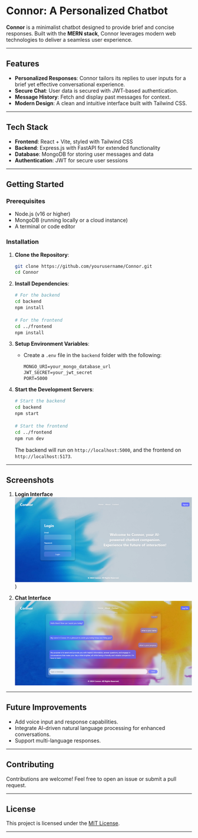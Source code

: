 # Connor: A Personalized Chatbot

**Connor** is a minimalist chatbot designed to provide brief and concise responses. Built with the **MERN stack**, Connor leverages modern web technologies to deliver a seamless user experience.

---

## Features

- **Personalized Responses**: Connor tailors its replies to user inputs for a brief yet effective conversational experience.
- **Secure Chat**: User data is secured with JWT-based authentication.
- **Message History**: Fetch and display past messages for context.
- **Modern Design**: A clean and intuitive interface built with Tailwind CSS.

---

## Tech Stack

- **Frontend**: React + Vite, styled with Tailwind CSS
- **Backend**: Express.js with FastAPI for extended functionality
- **Database**: MongoDB for storing user messages and data
- **Authentication**: JWT for secure user sessions

---

## Getting Started

### Prerequisites

- Node.js (v16 or higher)
- MongoDB (running locally or a cloud instance)
- A terminal or code editor

### Installation

1. **Clone the Repository**:
   ```bash
   git clone https://github.com/yourusername/Connor.git
   cd Connor
   ```

2. **Install Dependencies**:
   ```bash
   # For the backend
   cd backend
   npm install

   # For the frontend
   cd ../frontend
   npm install
   ```

3. **Setup Environment Variables**:
   - Create a `.env` file in the `backend` folder with the following:
     ```env
     MONGO_URI=your_mongo_database_url
     JWT_SECRET=your_jwt_secret
     PORT=5000
     ```

4. **Start the Development Servers**:
   ```bash
   # Start the backend
   cd backend
   npm start

   # Start the frontend
   cd ../frontend
   npm run dev
   ```

   The backend will run on `http://localhost:5000`, and the frontend on `http://localhost:5173`.

---

## Screenshots

1. **Login Interface**
   ![Chat Interface](./assets/Connor1.png))

2. **Chat Interface**
   ![Message History](./assets/Connor2.png)

---

## Future Improvements

- Add voice input and response capabilities.
- Integrate AI-driven natural language processing for enhanced conversations.
- Support multi-language responses.

---

## Contributing

Contributions are welcome! Feel free to open an issue or submit a pull request.

---

## License

This project is licensed under the [MIT License](LICENSE).

---


